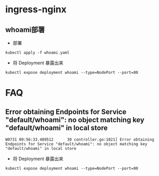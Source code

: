 # ingress-nginx

## whoami部署

* 部署
```
kubectl apply -f whoami.yaml
```

* 将 Deployment 暴露出来
```
kubectl expose deployment whoami --type=NodePort --port=80
```

# FAQ

## Error obtaining Endpoints for Service "default/whoami": no object matching key "default/whoami" in local store

```
W0731 09:56:33.489512      30 controller.go:1021] Error obtaining Endpoints for Service "default/whoami": no object matching key "default/whoami" in local store
```

* 将 Deployment 暴露出来
```
kubectl expose deployment whoami --type=NodePort --port=80
```
